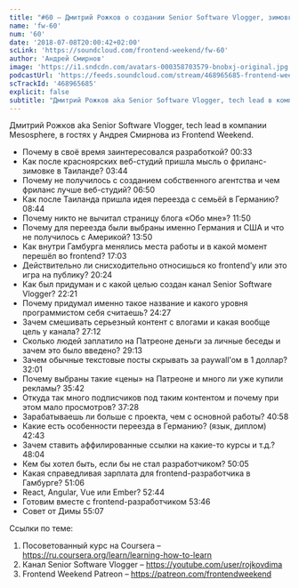 ```yaml
---
title: "#60 – Дмитрий Рожков о создании Senior Software Vlogger, зимовке в Таиланде и жизни в Гамбурге"
name: 'fw-60'
num: '60'
date: '2018-07-08T20:00:42+02:00'
scLink: 'https://soundcloud.com/frontend-weekend/fw-60'
author: 'Андрей Смирнов'
image: 'https://i1.sndcdn.com/avatars-000358703579-bnobxj-original.jpg'
podcastUrl: 'https://feeds.soundcloud.com/stream/468965685-frontend-weekend-fw-60.m4a'
scTrackId: '468965685'
explicit: false
subtitle: "Дмитрий Рожков aka Senior Software Vlogger, tech lead в компании Mesosphere, в гостях у Андрея Смирнова из Frontend Weekend. "
---
```

Дмитрий Рожков aka Senior Software Vlogger, tech lead в компании Mesosphere, в гостях у Андрея Смирнова из Frontend Weekend. 

- Почему в своё время заинтересовался разработкой? <timecode sec="33">00:33</timecode>
- Как после красноярских веб-студий пришла мысль о фриланс-зимовке в Таиланде? <timecode sec="224">03:44</timecode>
- Почему не получилось с созданием собственного агентства и чем фриланс лучше веб-студий? <timecode sec="410">06:50</timecode>
- Как после Таиланда пришла идея переезда с семьёй в Германию? <timecode sec="524">08:44</timecode>
- Почему никто не вычитал страницу блога «Обо мне»? <timecode sec="710">11:50</timecode>
- Почему для переезда были выбраны именно Германия и США и что не получилось с Америкой? <timecode sec="830">13:50</timecode>
- Как внутри Гамбурга менялись места работы и в какой момент перешёл во frontend? <timecode sec="1023">17:03</timecode>
- Действительно ли снисходительно относишься ко frontend’у или это игра на публику? <timecode sec="1224">20:24</timecode>
- Как был придуман и с какой целью создан канал Senior Software Vlogger? <timecode sec="1341">22:21</timecode>
- Почему придумал именно такое название и какого уровня программистом себя считаешь? <timecode sec="1467">24:27</timecode>
- Зачем смешивать серьезный контент с влогами и какая вообще цель у канала? <timecode sec="1632">27:12</timecode>
- Сколько людей заплатило на Патреоне деньги за личные беседы и зачем это было введено? <timecode sec="1753">29:13</timecode>
- Зачем обычные текстовые посты скрывать за paywall’ом в 1 доллар? <timecode sec="1921">32:01</timecode>
- Почему выбраны такие «цены» на Патреоне и много ли уже купили рекламы? <timecode sec="2142">35:42</timecode>
- Откуда так много подписчиков под таким контентом и почему при этом мало просмотров? <timecode sec="2248">37:28</timecode>
- Зарабатываешь ли больше с проекта, чем с основной работы? <timecode sec="2458">40:58</timecode>
- Какие есть особенности переезда в Германию? (язык, диплом) <timecode sec="2563">42:43</timecode>
- Зачем ставить аффилированные ссылки на какие-то курсы и т.д.? <timecode sec="2884">48:04</timecode>
- Кем бы хотел быть, если бы не стал разработчиком? <timecode sec="3005">50:05</timecode>
- Какая справедливая зарплата для frontend-разработчика в Гамбурге? <timecode sec="3066">51:06</timecode>
- React, Angular, Vue или Ember? <timecode sec="3164">52:44</timecode>
- Готовим вместе с frontend-разработчиком <timecode sec="3226">53:46</timecode>
- Совет от Димы <timecode sec="3307">55:07</timecode>

Ссылки по теме:
1) Посоветованный курс на Coursera – https://ru.coursera.org/learn/learning-how-to-learn
2) Канал Senior Software Vlogger – https://youtube.com/user/rojkovdima
3) Frontend Weekend Patreon – https://patreon.com/frontendweekend